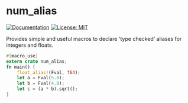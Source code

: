 # num_alias
[![Documentation](https://docs.rs/num_alias/badge.svg)](https://docs.rs/num_alias)
[![License: MIT](https://img.shields.io/badge/license-MIT-blue.svg)](LICENSE)

Provides simple and useful macros to declare 'type checked' aliases for integers and floats.

``` rust
#[macro_use]
extern crate num_alias;
fn main() {
    float_alias!(Fval, f64);
    let a = Fval(5.0);
    let b = Fval(4.0);
    let c = (a * b).sqrt();
}
```

